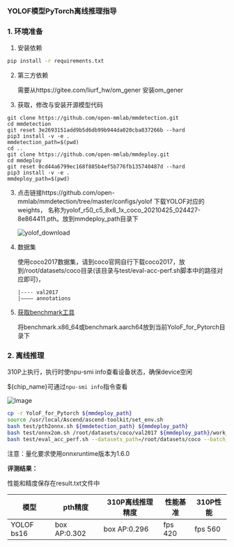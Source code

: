 ###  YOLOF模型PyTorch离线推理指导

### 1. 环境准备

1. 安装依赖

```bash
pip install -r requirements.txt
```

2. 第三方依赖

   需要从https://gitee.com/liurf_hw/om_gener 安装om_gener

3. 获取，修改与安装开源模型代码

```
git clone https://github.com/open-mmlab/mmdetection.git
cd mmdetection
git reset 3e2693151add9b5d6db99b944da020cba837266b --hard
pip3 install -v -e .
mmdetection_path=$(pwd)
cd ..
git clone https://github.com/open-mmlab/mmdeploy.git
cd mmdeploy
git reset 0cd44a6799ec168f885b4ef5b776fb135740487d --hard
pip3 install -v -e .
mmdeploy_path=$(pwd)
```

3. 点击链接https://github.com/open-mmlab/mmdetection/tree/master/configs/yolof  下载YOLOF对应的weights， 名称为yolof_r50_c5_8x8_1x_coco_20210425_024427-8e864411.pth。放到mmdeploy_path目录下
   
   ![yolof_download](https://gitee.com/ascend/ModelZoo-PyTorch/raw/master/ACL_PyTorch/built-in/cv/YoloF_for_Pytorch/yolof.png)

4. 数据集

   使用coco2017数据集，请到coco官网自行下载coco2017，放到/root/datasets/coco目录(该目录与test/eval-acc-perf.sh脚本中的路径对应即可)，

   ```
   |---- val2017
   |———— annotations
   ```

5. [获取benchmark工具](https://gitee.com/ascend/cann-benchmark/tree/master/infer)

   将benchmark.x86_64或benchmark.aarch64放到当前YoloF_for_Pytorch目录下

### 2. 离线推理

310P上执行，执行时使npu-smi info查看设备状态，确保device空闲

${chip_name}可通过`npu-smi info`指令查看

   ![Image](https://gitee.com/ascend/ModelZoo-PyTorch/raw/master/ACL_PyTorch/images/310P3.png)

```bash
cp -r YoloF_for_Pytorch ${mmdeploy_path}
source /usr/local/Ascend/ascend-toolkit/set_env.sh
bash test/pth2onnx.sh ${mmdetection_path} ${mmdeploy_path}
bash test/onnx2om.sh /root/datasets/coco/val2017 ${mmdeploy_path}/work_dir/end2end.onnx yolofint8.onnx Ascend${chip_name} # Ascend310P3
bash test/eval_acc_perf.sh --datasets_path=/root/datasets/coco --batch_size=16 --mmdetection_path=${mmdetection_path}
```

注意：量化要求使用onnxruntime版本为1.6.0

**评测结果：**

性能和精度保存在result.txt文件中

| 模型        | pth精度   | 310P离线推理精度 | 性能基准  | 310P性能 |
| ----------- | --------- | --------------- | --------- | ------- |
| YOLOF bs16 | box AP:0.302 | box AP:0.296 | fps 420 | fps 560 |



